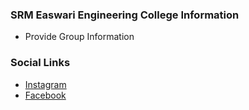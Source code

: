 ### SRM Easwari Engineering College Information
* Provide Group Information

### Social Links
* [Instagram](https://www.instagram.com/owasp.eec)
* [Facebook](https://www.facebook.com/profile.php?id=61557372758903)

